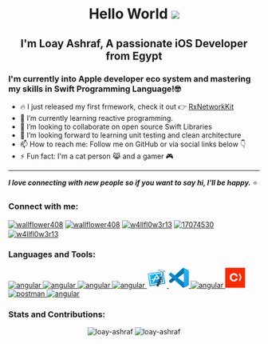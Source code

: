 <h1 align="center">Hello World <img src = "https://raw.githubusercontent.com/MartinHeinz/MartinHeinz/master/wave.gif" width=40px></h1>
<h2 align="center"> I'm Loay Ashraf, A passionate iOS Developer from Egypt</h2>

### I'm currently into Apple developer eco system and mastering my skills in Swift Programming Language!🤓

- 🔥 I just released my first frmework, check it out 👉 [RxNetworkKit]
- 🌱 I’m currently learning reactive programming.
- 👯 I’m looking to collaborate on open source Swift Libraries
- 🤔 I’m looking forward to learning unit testing and clean architecture
- 📫 How to reach me: Follow me on GitHub or via social links below 👇
- ⚡ Fun fact: I'm a cat person 😹 and a gamer 🎮

---
***I love connecting with new people so if you want to say hi, I'll be happy.*** ⭐️

<h3 align="left">Connect with me:</h3>
<p align="left">
<a href="https://www.facebook.com/loay.ashraf.selim/" target="blank"><img align="center" src="https://raw.githubusercontent.com/rahuldkjain/github-profile-readme-generator/master/src/images/icons/Social/facebook.svg" alt="wallflower408" height="30" width="40" /></a>
<a href="https://twitter.com/lashraf96" target="blank"><img align="center" src="https://raw.githubusercontent.com/rahuldkjain/github-profile-readme-generator/master/src/images/icons/Social/twitter.svg" alt="wallflower408" height="30" width="40" /></a>
<a href="https://www.linkedin.com/in/loay-ashraf/" target="blank"><img align="center" src="https://raw.githubusercontent.com/rahuldkjain/github-profile-readme-generator/master/src/images/icons/Social/linked-in-alt.svg" alt="w4llfl0w3r13" height="30" width="40" /></a>
<a href="https://stackoverflow.com/users/10701702/l-ashraf" target="blank"><img align="center" src="https://raw.githubusercontent.com/rahuldkjain/github-profile-readme-generator/master/src/images/icons/Social/stack-overflow.svg" alt="17074530" height="30" width="40" /></a>
<a href="https://www.hackerrank.com/loay_ashraf_96" target="blank"><img align="center" src="https://raw.githubusercontent.com/rahuldkjain/github-profile-readme-generator/master/src/images/icons/Social/hackerrank.svg" alt="w4llfl0w3r13" height="30" width="40" /></a>

<h3 align="left">Languages and Tools:</h3>
<p align="left">
<a href="https://www.swift.org" target="_blank"> <img src="https://raw.githubusercontent.com/rahuldkjain/github-profile-readme-generator/master/src/images/icons/ProgrammingLanguages/swift.svg" alt="angular" width="40" height="40"/> </a>
<a href="https://www.cprogramming.com" target="_blank"> <img src="https://raw.githubusercontent.com/rahuldkjain/github-profile-readme-generator/master/src/images/icons/ProgrammingLanguages/c.svg" alt="angular" width="40" height="40"/> </a>
<a href="https://www.cprogramming.com" target="_blank"> <img src="https://raw.githubusercontent.com/rahuldkjain/github-profile-readme-generator/master/src/images/icons/ProgrammingLanguages/cpp.svg" alt="angular" width="40" height="40"/> </a>
<a href="https://www.javascript.com" target="_blank"> <img src="https://raw.githubusercontent.com/rahuldkjain/github-profile-readme-generator/master/src/images/icons/ProgrammingLanguages/javascript.svg" alt="angular" width="40" height="40"/> </a>
<a href="https://developer.apple.com/xcode/" target="_blank"> <img src="https://raw.githubusercontent.com/loay-ashraf/loay-ashraf/main/xcode.svg" alt="angular" width="40" height="40"/> </a>
<a href="https://code.visualstudio.com" target="_blank"> <img src="https://raw.githubusercontent.com/loay-ashraf/loay-ashraf/main/vscode.svg" alt="angular" width="40" height="40"/> </a>
<a href="https://git-scm.com" target="_blank"> <img src="https://raw.githubusercontent.com/rahuldkjain/github-profile-readme-generator/master/src/images/icons/Other/git.svg" alt="angular" width="40" height="40"/> </a>
<a href="https://cocoapods.org" target="_blank"> <img src="https://raw.githubusercontent.com/loay-ashraf/loay-ashraf/main/cocoapods.svg" alt="angular" width="40" height="40"/> </a>
<a href="https://postman.com" target="_blank"> <img src="https://www.vectorlogo.zone/logos/getpostman/getpostman-icon.svg" alt="postman" width="40" height="40"/> </a>
<a href="https://www.linux.org" target="_blank"> <img src="https://github.com/rahuldkjain/github-profile-readme-generator/blob/master/src/images/icons/Other/linux.svg" alt="angular" width="40" height="40"/> </a> 

<h3 align="left">Stats and Contributions:</h3>
<p align="center">
  <img width="400em" src="https://github-readme-stats.vercel.app/api?username=loay-ashraf&show_icons=true&locale=en&theme=prussian" alt="loay-ashraf"/>
  <img width="400em" src="https://github-readme-streak-stats.herokuapp.com/?user=loay-ashraf&theme=prussian" alt="loay-ashraf" />
</p>
  
[RxNetworkKit]: https://github.com/loay-ashraf/RxNetworkKit

